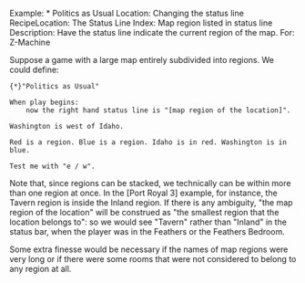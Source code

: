 Example: * Politics as Usual
Location: Changing the status line
RecipeLocation: The Status Line
Index: Map region listed in status line
Description: Have the status line indicate the current region of the map.
For: Z-Machine


[ZL: only mention of map region https://inform7.atlassian.net/browse/I7-2120]::

Suppose a game with a large map entirely subdivided into regions. We could define:

  

``` inform7
{*}"Politics as Usual"

When play begins:
	now the right hand status line is "[map region of the location]".

Washington is west of Idaho.

Red is a region. Blue is a region. Idaho is in red. Washington is in blue.

Test me with "e / w".
```

  
Note that, since regions can be stacked, we technically can be within more than one region at once. In the [Port Royal 3] example, for instance, the Tavern region is inside the Inland region. If there is any ambiguity, "the map region of the location" will be construed as "the smallest region that the location belongs to": so we would see "Tavern" rather than "Inland" in the status bar, when the player was in the Feathers or the Feathers Bedroom.

  
Some extra finesse would be necessary if the names of map regions were very long or if there were some rooms that were not considered to belong to any region at all.

